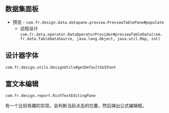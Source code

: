 ## 数据集面板

- 预览 - `com.fr.design.data.datapane.preview.PreviewTablePane#populate` 
	- 远程设计 `com.fr.data.operator.DataOperatorProvider#previewTableData(com.fr.data.TableDataSource, java.lang.Object, java.util.Map, int)`

## 设计器字体

`com.fr.design.utils.DesignUtils#getDefaultGUIFont`

## 富文本编辑

`com.fr.design.report.RichTextEditingPane`

有一个比较有趣的实现，会判断当前点击的位置，然后弹出公式编辑框。
